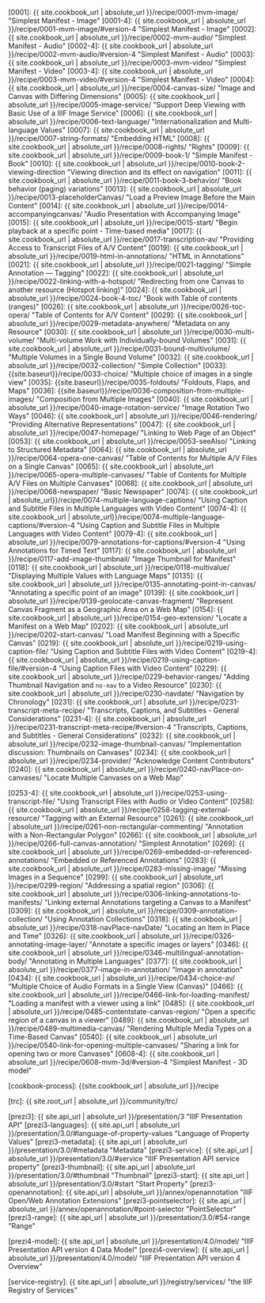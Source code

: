 
[0001]: {{ site.cookbook_url | absolute_url }}/recipe/0001-mvm-image/ "Simplest Manifest - Image"
[0001-4]: {{ site.cookbook_url | absolute_url }}/recipe/0001-mvm-image/#version-4 "Simplest Manifest - Image"
[0002]: {{ site.cookbook_url | absolute_url }}/recipe/0002-mvm-audio/ "Simplest Manifest - Audio"
[0002-4]: {{ site.cookbook_url | absolute_url }}/recipe/0002-mvm-audio/#version-4 "Simplest Manifest - Audio"
[0003]: {{ site.cookbook_url | absolute_url }}/recipe/0003-mvm-video/ "Simplest Manifest - Video"
[0003-4]: {{ site.cookbook_url | absolute_url }}/recipe/0003-mvm-video/#version-4 "Simplest Manifest - Video"
[0004]: {{ site.cookbook_url | absolute_url }}/recipe/0004-canvas-size/ "Image and Canvas with Differing Dimensions"
[0005]: {{ site.cookbook_url | absolute_url }}/recipe/0005-image-service/ "Support Deep Viewing with Basic Use of a IIIF Image Service"
[0006]: {{ site.cookbook_url | absolute_url }}/recipe/0006-text-language/ "Internationalization and Multi-language Values"
[0007]: {{ site.cookbook_url | absolute_url }}/recipe/0007-string-formats/ "Embedding HTML"
[0008]: {{ site.cookbook_url | absolute_url }}/recipe/0008-rights/ "Rights"
[0009]: {{ site.cookbook_url | absolute_url }}/recipe/0009-book-1/ "Simple Manifest - Book"
[0010]: {{ site.cookbook_url | absolute_url }}/recipe/0010-book-2-viewing-direction "Viewing direction and its effect on navigation"
[0011]: {{ site.cookbook_url | absolute_url }}/recipe/0011-book-3-behavior/ "Book behavior (paging) variations"
[0013]: {{ site.cookbook_url | absolute_url }}/recipe/0013-placeholderCanvas/ "Load a Preview Image Before the Main Content"
[0014]: {{ site.cookbook_url | absolute_url }}/recipe/0014-accompanyingcanvas/ "Audio Presentation with Accompanying Image"
[0015]: {{ site.cookbook_url | absolute_url }}/recipe/0015-start/ "Begin playback at a specific point - Time-based media"
[0017]: {{ site.cookbook_url | absolute_url }}/recipe/0017-transcription-av/ "Providing Access to Transcript Files of A/V Content"
[0019]: {{ site.cookbook_url | absolute_url }}/recipe/0019-html-in-annotations/ "HTML in Annotations"
[0021]: {{ site.cookbook_url | absolute_url }}/recipe/0021-tagging/ "Simple Annotation — Tagging"
[0022]: {{ site.cookbook_url | absolute_url }}/recipe/0022-linking-with-a-hotspot/ "Redirecting from one Canvas to another resource (Hotspot linking)"
[0024]: {{ site.cookbook_url | absolute_url }}/recipe/0024-book-4-toc/ "Book with Table of contents (ranges)"
[0026]: {{ site.cookbook_url | absolute_url }}/recipe/0026-toc-opera/ "Table of Contents for A/V Content"
[0029]: {{ site.cookbook_url | absolute_url }}/recipe/0029-metadata-anywhere/ "Metadata on any Resource"
[0030]: {{ site.cookbook_url | absolute_url }}/recipe/0030-multi-volume/ "Multi-volume Work with Individually-bound Volumes"
[0031]: {{ site.cookbook_url | absolute_url }}/recipe/0031-bound-multivolume/ "Multiple Volumes in a Single Bound Volume"
[0032]: {{ site.cookbook_url | absolute_url }}/recipe/0032-collection/ "Simple Collection"
[0033]: {{site.baseurl}}/recipe/0033-choice/ "Multiple choice of images in a single view"
[0035]: {{site.baseurl}}/recipe/0035-foldouts/ "Foldouts, Flaps, and Maps"
[0036]: {{site.baseurl}}/recipe/0036-composition-from-multiple-images/ "Composition from Multiple Images"
[0040]: {{ site.cookbook_url | absolute_url }}/recipe/0040-image-rotation-service/ "Image Rotation Two Ways"
[0046]: {{ site.cookbook_url | absolute_url }}/recipe/0046-rendering/ "Providing Alternative Representations"
[0047]: {{ site.cookbook_url | absolute_url }}/recipe/0047-homepage/ "Linking to Web Page of an Object"
[0053]: {{ site.cookbook_url | absolute_url }}/recipe/0053-seeAlso/ "Linking to Structured Metadata"
[0064]: {{ site.cookbook_url | absolute_url }}/recipe/0064-opera-one-canvas/ "Table of Contents for Multiple A/V Files on a Single Canvas"
[0065]: {{ site.cookbook_url | absolute_url }}/recipe/0065-opera-multiple-canvases/ "Table of Contents for Multiple A/V Files on Multiple Canvases"
[0068]: {{ site.cookbook_url | absolute_url }}/recipe/0068-newspaper/ "Basic Newspaper"
[0074]: {{ site.cookbook_url | absolute_url}}/recipe/0074-multiple-language-captions/ "Using Caption and Subtitle Files in Multiple Languages with Video Content"
[0074-4]: {{ site.cookbook_url | absolute_url}}/recipe/0074-multiple-language-captions/#version-4 "Using Caption and Subtitle Files in Multiple Languages with Video Content"
[0079-4]: {{ site.cookbook_url | absolute_url }}/recipe/0079-annotations-for-captions/#version-4 "Using Annotations for Timed Text"
[0117]: {{ site.cookbook_url | absolute_url }}/recipe/0117-add-image-thumbnail/ "Image Thumbnail for Manifest"
[0118]: {{ site.cookbook_url | absolute_url }}/recipe/0118-multivalue/ "Displaying Multiple Values with Language Maps"
[0135]: {{ site.cookbook_url | absolute_url }}/recipe/0135-annotating-point-in-canvas/ "Annotating a specific point of an image"
[0139]: {{ site.cookbook_url | absolute_url }}/recipe/0139-geolocate-canvas-fragment/ "Represent Canvas Fragment as a Geographic Area on a Web Map"
[0154]: {{ site.cookbook_url | absolute_url }}/recipe/0154-geo-extension/ "Locate a Manifest on a Web Map"
[0202]: {{ site.cookbook_url | absolute_url }}/recipe/0202-start-canvas/ "Load Manifest Beginning with a Specific Canvas"
[0219]: {{ site.cookbook_url | absolute_url }}/recipe/0219-using-caption-file/ "Using Caption and Subtitle Files with Video Content"
[0219-4]: {{ site.cookbook_url | absolute_url }}/recipe/0219-using-caption-file/#version-4 "Using Caption Files with Video Content"
[0229]: {{ site.cookbook_url | absolute_url }}/recipe/0229-behavior-ranges/ "Adding Thumbnail Navigation and `no-nav` to a Video Resource"
[0230]: {{ site.cookbook_url | absolute_url }}/recipe/0230-navdate/ "Navigation by Chronology"
[0231]: {{ site.cookbook_url | absolute_url }}/recipe/0231-transcript-meta-recipe/ "Transcripts, Captions, and Subtitles - General Considerations"
[0231-4]: {{ site.cookbook_url | absolute_url }}/recipe/0231-transcript-meta-recipe/#version-4 "Transcripts, Captions, and Subtitles - General Considerations"
[0232]: {{ site.cookbook_url | absolute_url }}/recipe/0232-image-thumbnail-canvas/ "Implementation discussion: Thumbnails on Canvases"
[0234]: {{ site.cookbook_url | absolute_url }}/recipe/0234-provider/ "Acknowledge Content Contributors"
[0240]: {{ site.cookbook_url | absolute_url }}/recipe/0240-navPlace-on-canvases/ "Locate Multiple Canvases on a Web Map"

[0253-4]: {{ site.cookbook_url | absolute_url }}/recipe/0253-using-transcript-file/ "Using Transcript Files with Audio or Video Content" 
[0258]: {{ site.cookbook_url | absolute_url }}/recipe/0258-tagging-external-resource/ "Tagging with an External Resource"
[0261]: {{ site.cookbook_url | absolute_url }}/recipe/0261-non-rectangular-commenting/ "Annotation with a Non-Rectangular Polygon"
[0266]: {{ site.cookbook_url | absolute_url }}/recipe/0266-full-canvas-annotation/ "Simplest Annotation"
[0269]: {{ site.cookbook_url | absolute_url }}/recipe/0269-embedded-or-referenced-annotations/ "Embedded or Referenced Annotations"
[0283]: {{ site.cookbook_url | absolute_url }}/recipe/0283-missing-image/ "Missing Images in a Sequence"
[0299]: {{ site.cookbook_url | absolute_url }}/recipe/0299-region/ "Addressing a spatial region"
[0306]: {{ site.cookbook_url | absolute_url }}/recipe/0306-linking-annotations-to-manifests/ "Linking external Annotations targeting a Canvas to a Manifest"
[0309]: {{ site.cookbook_url | absolute_url }}/recipe/0309-annotation-collection/ "Using Annotation Collections"
[0318]: {{ site.cookbook_url | absolute_url }}/recipe/0318-navPlace-navDate/ "Locating an Item in Place and Time"
[0326]: {{ site.cookbook_url | absolute_url }}/recipe/0326-annotating-image-layer/ "Annotate a specific images or layers"
[0346]: {{ site.cookbook_url | absolute_url }}/recipe/0346-multilingual-annotation-body/ "Annotating in Multiple Languages"
[0377]: {{ site.cookbook_url | absolute_url }}/recipe/0377-image-in-annotation/ "Image in annotation"
[0434]: {{ site.cookbook_url | absolute_url }}/recipe/0434-choice-av/ "Multiple Choice of Audio Formats in a Single View (Canvas)"
[0466]: {{ site.cookbook_url | absolute_url }}/recipe/0466-link-for-loading-manifest/ "Loading a manifest with a viewer using a link"
[0485]: {{ site.cookbook_url | absolute_url }}/recipe/0485-contentstate-canvas-region/ "Open a specific region of a canvas in a viewer"
[0489]: {{ site.cookbook_url | absolute_url }}/recipe/0489-multimedia-canvas/ "Rendering Multiple Media Types on a Time-Based Canvas"
[0540]: {{ site.cookbook_url | absolute_url }}/recipe/0540-link-for-opening-multiple-canvases/ "Sharing a link for opening two or more Canvases"
[0608-4]: {{ site.cookbook_url | absolute_url }}/recipe/0608-mvm-3d/#version-4 "Simplest Manifest - 3D model"

[cookbook-process]: {{site.cookbook_url | absolute_url }}/recipe

[trc]: {{ site.root_url | absolute_url }}/community/trc/

[prezi3]: {{ site.api_url | absolute_url }}/presentation/3 "IIIF Presentation API"
[prezi3-languages]: {{ site.api_url | absolute_url }}/presentation/3.0/#language-of-property-values "Language of Property Values"
[prezi3-metadata]: {{ site.api_url | absolute_url }}/presentation/3.0/#metadata "Metadata"
[prezi3-service]: {{ site.api_url | absolute_url }}/presentation/3.0/#service "IIIF Presentation API service property"
[prezi3-thumbnail]: {{ site.api_url | absolute_url }}/presentation/3.0/#thumbnail "Thumbnail"
[prezi3-start]: {{ site.api_url | absolute_url }}/presentation/3.0/#start "Start Property"
[prezi3-openannotation]: {{ site.api_url | absolute_url }}/annex/openannotation "IIIF Open/Web Annotation Extensions"
[prezi3-pointselector]: {{ site.api_url | absolute_url }}/annex/openannotation/#point-selector "PointSelector"
[prezi3-range]: {{ site.api_url | absolute_url }}/presentation/3.0/#54-range "Range"

[prezi4-model]: {{ site.api_url | absolute_url }}/presentation/4.0/model/ "IIIF Presentation API version 4 Data Model"
[prezi4-overview]: {{ site.api_url | absolute_url }}/presentation/4.0/model/ "IIIF Presentation API version 4 Overview"

[service-registry]: {{ site.api_url | absolute_url }}/registry/services/ "the IIIF Registry of Services"

[cookbook-repo]: https://github.com/IIIF/cookbook-recipes
[cookbook-issues]: https://github.com/IIIF/cookbook-recipes/issues
[jekyll-variables]: https://github.com/IIIF/cookbook-recipes/#jekyll-variables-and-templates
[github-0001]: https://github.com/IIIF/cookbook-recipes/tree/master/recipe/0001-mvm-image

[fixtures]: https://fixtures.iiif.io
[iiif-slack]: http://bit.ly/iiif-slack

[bcp-47]: https://tools.ietf.org/html/bcp47 "BCP 47"
